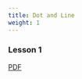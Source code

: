 ```yaml
---
title: Dot and Line
weight: 1
---
```

### Lesson 1

[PDF](../../../static/images/uploads/digitalimage.pdf)